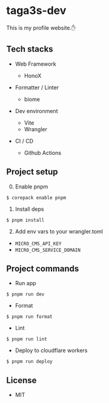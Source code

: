 # taga3s-dev

This is my profile website.✋

## Tech stacks

- Web Framework
  - HonoX

- Formatter / Linter
  - biome

- Dev environment
  - Vite
  - Wrangler

- CI / CD
  - Github Actions

## Project setup

0. Enable pnpm
```
$ corepack enable pnpm
```

1. Install deps
```
$ pnpm install
```

2. Add env vars to your wrangler.toml
  - `MICRO_CMS_API_KEY`
  - `MICRO_CMS_SERVICE_DOMAIN`

## Project commands

- Run app
```
$ pnpm run dev
```

- Format
```
$ pnpm run format
```

- Lint
```
$ pnpm run lint
```

- Deploy to cloudflare workers
```
$ pnpm run deploy
```

## License

- MIT
